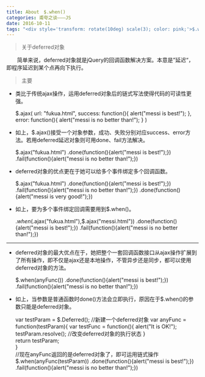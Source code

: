 ```yaml
---
title: About　$.when()
categories: 甫夸之谈———JS
date: 2016-10-11
tags: "<div style='transform: rotate(10deg) scale(3); color: pink;'>$.when()</div>"
---
```


>关于deferred对象

　　简单来说，deferred对象就是jQuery的回调函数解决方案。本意是”延迟“，即程序延迟到某个点再向下执行。

>主要

+	类比于传统ajax操作，运用deferred对象后的链式写法使得代码的可读性更强。


	$.ajax(
		url: "fukua.html",
		success: function(){
			alert("messi is best!");
		},
		error: function(){
			alert("messi is no better than!");
		}
	)
+	如上，$.ajax()接受一个对象参数，成功、失败分别对应success、error方法。若用deferred延迟对象则可用done、fail方法解决。


	$.ajax("fukua.html")
	.done(function(){alert("messi is best!");})
	.fail(function(){alert("messi is no better than!");})

<!--- more --->	
+	deferred对象的优点更在于她可以给多个事件绑定多个回调函数。


	$.ajax("fukua.html")
	.done(function(){alert("messi is best!");})
	.fail(function(){alert("messi is no better than!");})
	.done(function(){alert("messi is very good!");})
	
+	如上，要为多个事件绑定回调需要用到$.when()。


	$.when($.ajax("fukua.html"),$.ajax("messi.html"))
	.done(function(){alert("messi is best!");})
	.fail(function(){alert("messi is no better than!");})	
	
*****

+	deferred对象的最大优点在于，她把整个一套回调函数接口从ajax操作扩展到了所有操作，即不仅是ajax还是本地操作，不管异步还是同步，都可以使用deferred对象的方法。


	$.when(anyFunc())
	.done(function(){alert("messi is best!");})
	.fail(function(){alert("messi is no better than!");})	

+	如上，当参数是普通函数时done()方法会立即执行，原因在于$.when()的参数只能是deferred对象。


	var testParam = $.Deferred();	//新建一个deferred对象
	var anyFunc = function(testParam){
		var testFunc = function(){
			alert("It is OK!");
			testParam.resolve();	//改变deferred对象的执行状态
		}	
		return testParam;	
	}	
	//现在anyFunc返回的是deferred对象了，即可运用链式操作
	$.when(anyFunc(testParam))
	.done(function(){alert("messi is best!");})
	.fail(function(){alert("messi is no better than!");})
	



























